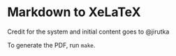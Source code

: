 Markdown to XeLaTeX
===================

Credit for the system and initial content goes to @jirutka

To generate the PDF, run `make`.
